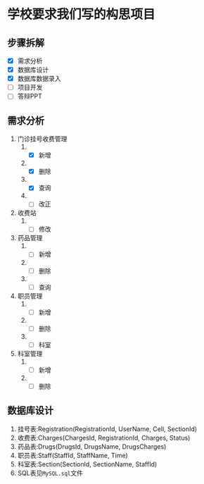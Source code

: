 # 学校要求我们写的构思项目

## 步骤拆解

- [x] 需求分析
- [x] 数据库设计
- [x] 数据库数据录入
- [ ] 项目开发
- [ ] 答辩PPT

## 需求分析

1. 门诊挂号收费管理
   1. - [x] 新增
   2. - [x] 删除
   3. - [x] 查询
   4. - [ ] 改正
2. 收费站
   1. - [ ] 修改
3. 药品管理
   1. - [ ] 新增
   2. - [ ] 删除
   3. - [ ] 查询
4. 职员管理
   1. - [ ] 新增
   2. - [ ] 删除
   3. - [ ] 科室
5. 科室管理
   1. - [ ] 新增
   2. - [ ] 删除

## 数据库设计

1. 挂号表:Registration(RegistrationId, UserName, Cell, SectionId)
2. 收费表:Charges(ChargesId, RegistrationId, Charges, Status)
3. 药品表:Drugs(DrugsId, DrugsName, DrugsCharges)
4. 职员表:Staff(StaffId, StaffName, Time)
5. 科室表:Section(SectionId, SectionName, StaffId)
6. SQL表见`MySQL.sql`文件


